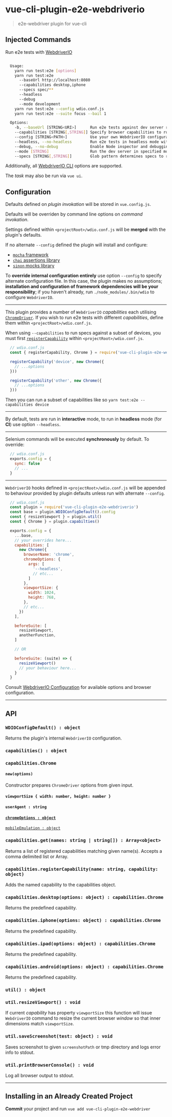 # vue-cli-plugin-e2e-webdriverio

> e2e-webdriver plugin for vue-cli

## Injected Commands

Run e2e tests with [WebdriverIO](http://webdriver.io/)

```sh

  Usage:
    yarn run test:e2e [options]
    yarn run test:e2e
      --baseUrl http://localhost:8080
      --capabilities desktop,iphone
      --specs spec/**
      --headless
      --debug
      --mode development
    yarn run test:e2e --config wdio.conf.js
    yarn run test:e2e --suite focus --bail 1

  Options:
    -b, --baseUrl [STRING<URI>]      Run e2e tests against dev server running at given url. Auto starts dev server if absent.
    --capabilities [STRING[,STRING]] Specify browser capabilities to run (default: desktop)
    --config [STRING<PATH>]          Use your own WebdriverIO configuration; overrides plugin defaults (relative to <projectRoot>)
    --headless, --no-headless        Run e2e tests in headless mode without GUI (default capabilities only)
    --debug, --no-debug              Enable Node inspector and debugging tools
    --mode [STRING]                  Run the dev server in specified mode (default: production)
    --specs [STRING[,STRING]]        Glob pattern determines specs to run (relative to <projectRoot>)

```

Additionally, all [WebdriverIO CLI](https://github.com/webdriverio/webdriverio/blob/master/packages/wdio-cli/src/config.js) options are supported.

The *task* may also be run via `vue ui`.

## Configuration

Defaults defined on *plugin invokation* will be stored in `vue.config.js`.

Defaults will be overriden by command line options on *command invokation*.

Settings defined within `<projectRoot>/wdio.conf.js` will be **merged** with the plugin's defaults.

If no alternate `--config` defined the plugin will install and configure:

* [`mocha` framework](https://mochajs.org/)
* [`chai` assertions library](https://www.chaijs.com/)
* [`sinon` mocks library](https://sinonjs.org/)

To **override internal configuration entirely** use option `--config` to specify alternate configuration file.
In this case, the plugin makes no assumptions; **installation and configuration of framework dependencies will be your responsibility**;
if you haven't already, run `./node_modules/.bin/wdio` to configure `WebdriverIO`.

---

This plugin provides a number of `WebdriverIO` *capabilities* each utilising [`ChromeDriver`](http://chromedriver.chromium.org/). If you wish to run e2e tests with different *capabilities*, define them within `<projectRoot>/wdio.conf.js`.

When using `--capabilities` to run specs against a subset of devices, you must first [`registerCapability`](#capabilitiesregistercapabilityname-string-capability-object) within `<projectRoot>/wdio.conf.js`.

```js
  // wdio.conf.js
  const { registerCapability, Chrome } = require('vue-cli-plugin-e2e-webdriverio').capabilities()

  registerCapability('device', new Chrome({
    // ...options
  }))

  registerCapability('other', new Chrome({
    // ...options
  }))
```

Then you can run a subset of capabilities like so `yarn test:e2e --capabilities device`

---

By default, tests are run in **interactive** mode, to run in **headless** mode (for **CI**) use option `--headless`.

---

Selenium commands will be executed **synchronously** by default. To override:

```js
  // wdio.conf.js
  exports.config = {
    sync: false
    // ...
  }
```

---

`WebdriverIO` hooks defined in `<projectRoot>/wdio.conf.js` will be appended to behaviour provided by plugin defaults unless run with alternate `--config`.

```js
  // wdio.conf.js
  const plugin = require('vue-cli-plugin-e2e-webdriverio')
  const base = plugin.WDIOConfigDefault().config
  const { resizeViewport } = plugin.util()
  const { Chrome } = plugin.capabilties()

  exports.config = {
    ...base,
    // your overrides here...
    capabilities: [
      new Chrome({
        browserName: 'chrome',
        chromeOptions: {
          args: [
            '--headless',
            // etc...
          ]
        },
        viewportSize: {
          width: 1024,
          height: 768,
        },
        // etc...
      })
    ],

    beforeSuite: [
      resizeViewport,
      anotherFunction,
    ]

    // OR

    beforeSuite: (suite) => {
      resizeViewport()
      // your behaviour here...
    }
  }
```

Consult [WebdriverIO Configuration](http://webdriver.io/guide/getstarted/configuration.html) for available options and browser configuration.

---

## API

### `WDIOConfigDefault() : object`

Returns the plugin's internal `WebdriverIO` configuration.

### `capabilities() : object`

### `capabilities.Chrome`

#### `new(options)`

Constructor prepares `ChromeDriver` options from given input.

#### `viewportSize { width: number, height: number }`

#### `userAgent : string`

#### [`chromeOptions : object`](http://chromedriver.chromium.org/capabilities)

[`mobileEmulation : object`](http://chromedriver.chromium.org/mobile-emulation)

### `capabilities.get(names: string | string[]) : Array<object>`

Returns a list of registered capabilities matching given name(s).
Accepts a comma delimited list or Array.

### `capabilities.registerCapability(name: string, capability: object)`

Adds the named capability to the capabilities object.

### `capabilities.desktop(options: object) : capabilities.Chrome`

Returns the predefined capability.

### `capabilities.iphone(options: object) : capabilities.Chrome`

Returns the predefined capability.

### `capabilities.ipad(options: object) : capabilities.Chrome`

Returns the predefined capability.

### `capabilities.android(options: object) : capabilities.Chrome`

Returns the predefined capability.

### `util() : object`

### `util.resizeViewport() : void`

If current *capability* has property `viewportSize` this function will issue `WebdriverIO` command to resize the current browser *window* so that inner dimensions match `viewportSize`.

### `util.saveScreenshot(test: object) : void`

Saves screenshot to given `screenshotPath` or tmp directory and logs error info to stdout.

### `util.printBrowserConsole() : void`

Log all browser output to stdout.

---

## Installing in an Already Created Project

**Commit** your project and run `vue add vue-cli-plugin-e2e-webdriver`
